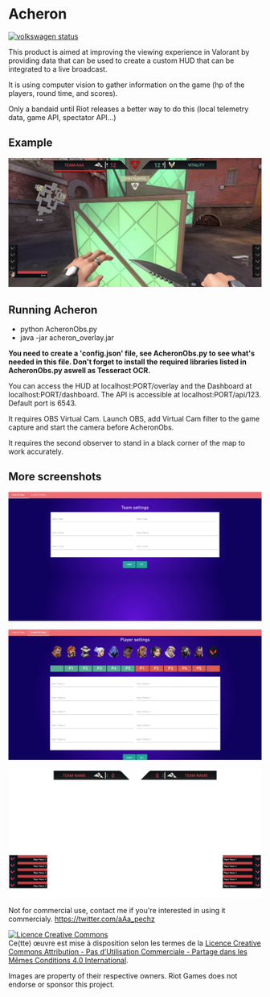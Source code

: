 # Acheron
[![volkswagen status](https://auchenberg.github.io/volkswagen/volkswargen_ci.svg?v=1)](https://github.com/auchenberg/volkswagen)

This product is aimed at improving the viewing experience in Valorant by providing data that can be used to create a custom HUD that can be integrated to a live broadcast.

It is using computer vision to gather information on the game (hp of the players, round time, and scores).

Only a bandaid until Riot releases a better way to do this (local telemetry data, game API, spectator API...)

## Example
![Screenshot](2.JPG "Screenshot")

## Running Acheron
- python AcheronObs.py
- java -jar acheron_overlay.jar

**You need to create a 'config.json' file, see AcheronObs.py to see what's needed in this file.
Don't forget to install the required libraries listed in AcheronObs.py aswell as Tesseract OCR.**

You can access the HUD at localhost:PORT/overlay and the Dashboard at localhost:PORT/dashboard.
The API is accessible at localhost:PORT/api/123.
Default port is 6543.

It requires OBS Virtual Cam. Launch OBS, add Virtual Cam filter to the game capture and start the camera before AcheronObs.

It requires the second observer to stand in a black corner of the map to work accurately. 

## More screenshots

![Screenshot](4.JPG "Screenshot")

![Screenshot](5.JPG "Screenshot")

![Screenshot](3.JPG "Screenshot")


Not for commercial use, contact me if you're interested in using it commercialy. https://twitter.com/aAa_pechz

<a rel="license" href="http://creativecommons.org/licenses/by-nc-sa/4.0/"><img alt="Licence Creative Commons" style="border-width:0" src="https://i.creativecommons.org/l/by-nc-sa/4.0/88x31.png" /></a><br />Ce(tte) œuvre est mise à disposition selon les termes de la <a rel="license" href="http://creativecommons.org/licenses/by-nc-sa/4.0/">Licence Creative Commons Attribution - Pas d’Utilisation Commerciale - Partage dans les Mêmes Conditions 4.0 International</a>.

Images are property of their respective owners.
Riot Games does not endorse or sponsor this project.


